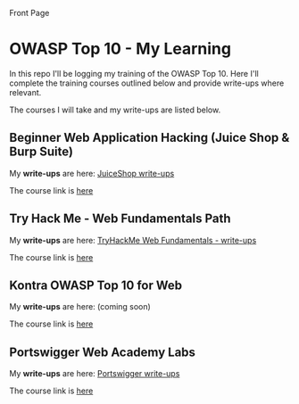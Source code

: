 Front Page

# OWASP Top 10 - My Learning

In this repo I'll be logging my training of the OWASP Top 10. Here I'll complete the training courses outlined below and provide write-ups where relevant.

The courses I will take and my write-ups are listed below.

## Beginner Web Application Hacking (Juice Shop & Burp Suite)

My **write-ups** are here: [JuiceShop write-ups](JuiceShop/)

The course link is [here](https://www.youtube.com/watch?v=24fHLWXGS-M&ab_channel=TheCyberMentor)

## Try Hack Me - Web Fundamentals Path

My **write-ups** are here: [TryHackMe Web Fundamentals - write-ups](TryHackMe/)

The course link is [here](https://tryhackme.com/path/outline/web)

## Kontra OWASP Top 10 for Web

My **write-ups** are here: (coming soon)

The course link is [here](https://application.security/free/owasp-top-10/)

## Portswigger Web Academy Labs

My **write-ups** are here: [Portswigger write-ups](Portswigger/)

The course link is [here](https://portswigger.net/web-security)